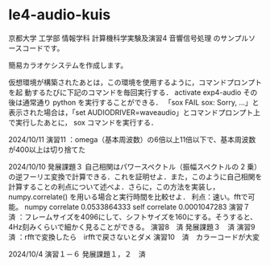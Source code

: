 # le4-audio-kuis

京都大学 工学部 情報学科 計算機科学実験及演習4 音響信号処理 のサンプルソースコードです。

簡易カラオケシステムを作成します。

仮想環境が構築されたあとは，この環境を使用するように，コマンドプロンプトを起
動するたびに下記のコマンドを毎回実行する．
    activate exp4-audio
その後は通常通り python を実行することができる．
「sox FAIL sox: Sorry, ...」と表示された場合は，「set AUDIODRIVER=waveaudio」とコマンドプロンプト上で実行したあとに，
sox コマンドを実行する．

2024/10/11
演習11
：omega（基本周波数）の6倍以上11倍以下で、基本周波数が400以上は切り捨てた

2024/10/10
発展課題３
自己相関はパワースペクトル（振幅スペクトルの 2 乗）の逆フーリエ変換で計算できる．これを証明せよ．また，このように自己相関を計算することの利点について述べよ．さらに，この方法を実装し，numpy.correlate() を用いる場合と実行時間を比較せよ．
利点：速い。fftで可能。
numpy correlate 0.0533864333
self correlate  0.0001047283 
演習７　済
：フレームサイズを4096にして、シフトサイズを160にする。そうすると、4Hz刻みくらいで細かく見ることができる。
演習8　済
発展課題３　済
演習9　済
：rfftで変換したら　irfftで戻さないとダメ
演習10　済　カラーコードが大変

2024/10/4
演習１－６
発展課題１，２　済
   
